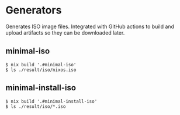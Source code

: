 # Generators

Generates ISO image files. Integrated with GitHub actions to build and upload artifacts
so they can be downloaded later.

## minimal-iso

```
$ nix build '.#minimal-iso'
$ ls ./result/iso/nixos.iso
```

## minimal-install-iso

```
$ nix build '.#minimal-install-iso'
$ ls ./result/iso/*.iso
```
